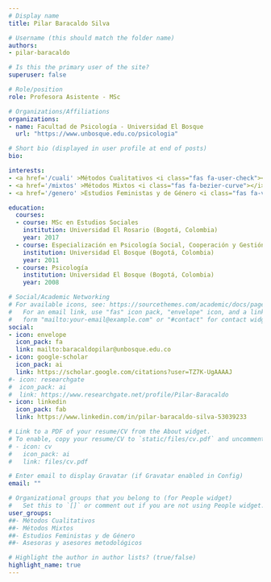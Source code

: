 ```yaml
---
# Display name
title: Pilar Baracaldo Silva

# Username (this should match the folder name)
authors:
- pilar-baracaldo

# Is this the primary user of the site?
superuser: false

# Role/position
role: Profesora Asistente - MSc

# Organizations/Affiliations
organizations:
- name: Facultad de Psicología - Universidad El Bosque
  url: "https://www.unbosque.edu.co/psicologia"

# Short bio (displayed in user profile at end of posts)
bio: 

interests:
- <a href='/cuali' >Métodos Cualitativos <i class="fas fa-user-check"></i></a><br />
- <a href='/mixtos' >Métodos Mixtos <i class="fas fa-bezier-curve"></i></a><br />
- <a href='/genero' >Estudios Feministas y de Género <i class="fas fa-venus-mars"></i></a><br />

education:
  courses:
  - course:	MSc en Estudios Sociales
    institution: Universidad El Rosario (Bogotá, Colombia)
    year: 2017
  - course:	Especialización en Psicología Social, Cooperación y Gestión Comunitaria
    institution: Universidad El Bosque (Bogotá, Colombia)
    year: 2011
  - course: Psicología
    institution: Universidad El Bosque (Bogotá, Colombia)
    year: 2008

# Social/Academic Networking
# For available icons, see: https://sourcethemes.com/academic/docs/page-builder/#icons
#   For an email link, use "fas" icon pack, "envelope" icon, and a link in the
#   form "mailto:your-email@example.com" or "#contact" for contact widget.
social:
- icon: envelope
  icon_pack: fa
  link: mailto:baracaldopilar@unbosque.edu.co
- icon: google-scholar
  icon_pack: ai
  link: https://scholar.google.com/citations?user=TZ7K-UgAAAAJ
#- icon: researchgate
#  icon_pack: ai
#  link: https://www.researchgate.net/profile/Pilar-Baracaldo
- icon: linkedin
  icon_pack: fab
  link: https://www.linkedin.com/in/pilar-baracaldo-silva-53039233

# Link to a PDF of your resume/CV from the About widget.
# To enable, copy your resume/CV to `static/files/cv.pdf` and uncomment the lines below.
# - icon: cv
#   icon_pack: ai
#   link: files/cv.pdf

# Enter email to display Gravatar (if Gravatar enabled in Config)
email: ""

# Organizational groups that you belong to (for People widget)
#   Set this to `[]` or comment out if you are not using People widget.
user_groups:
##- Métodos Cualitativos
##- Métodos Mixtos
##- Estudios Feministas y de Género
##- Asesoras y asesores metodológicos

# Highlight the author in author lists? (true/false)
highlight_name: true
---
```

